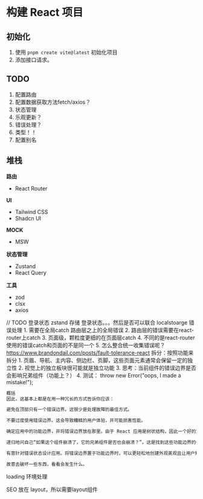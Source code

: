 # 构建 React 项目

## 初始化
1. 使用 `pnpm create vite@latest` 初始化项目
2. 添加接口请求。

## TODO
1. 配置路由
2. 配置数据获取方法fetch/axios？
3. 状态管理
4. 乐观更新？
5. 错误处理？
6. 类型！！
7. 配置别名


## 堆栈

**路由**
- React Router

**UI**
- Tailwind CSS
- Shadcn UI

**MOCK**
- MSW

**状态管理**
- Zustand
- React Query

**工具**
- zod
- clsx
- axios

// TODO
登录状态
zstand 存储 登录状态。。。然后是否可以联合 localstoarge
错误处理
    1. 需要在全局catch 路由层之上的全局错误
    2. 路由层的错误需要在react-router上catch
    3. 页面级，颗粒度更细的在页面层catch
    4. 不同的是react-router使用的错误catch和页面的不是同一个
    5. 怎么整合统一收集错误呢？
    https://www.brandondail.com/posts/fault-tolerance-react
    拆分：按照功能来拆分
    1. 页眉、导航、主内容、侧边栏、页脚，这些页面元素通常会保留一定的独立性
    2. 视觉上的独立板块很可能就是独立功能
    3. 思考：当前组件的错误边界是否会影响兄弟组件（功能上？）
    4. 测试：  throw new Error("oops, I made a mistake!");


```md
概括
因此，这基本上都是在用一种冗长的方式告诉你应该：

避免在顶部只有一个错误边界。这很少是处理故障的最佳方式。

不要过度使用错误边界。这会导致糟糕的用户体验，并可能损害性能。

确定应用中的功能边界，并将错误边界放在那里。由于 React 应用是树状结构，因此一个好的方法是从顶部开始，然后向下进行。

递归地问自己“如果这个组件崩溃了，它的兄弟组件是否也会崩溃？”。这是找到这些功能边界的一个很好的启发式方法。

有意针对错误状态设计应用。将错误边界置于功能边界时，可以更轻松地创建外观美观且让用户知道出现问题的自定义回退 UI。您甚至可以实现特定于功能的重试逻辑，以便用户可以刷新该部分而无需刷新整个页面。

故意去破坏一些东西，看看会发生什么。
```


loading
环境处理

SEO 放在 layout，所以需要layout组件